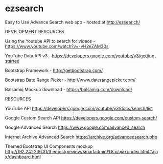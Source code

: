 # ezsearch
Easy to Use Advance Search web app - hosted at http://ezsear.ch/

DEVELOPMENT RESOURCES

Using the Youtube API to search for videos - https://www.youtube.com/watch?v=-vH2eZAM30s

YouTube Data API v3 - https://developers.google.com/youtube/v3/getting-started

Bootstrap Framework - http://getbootstrap.com/

Bootstrap Date Range Picker - http://www.daterangepicker.com/

Balsamiq Mockup download - https://balsamiq.com/download/

RESOURCES

YouTube API
https://developers.google.com/youtube/v3/docs/search/list

Google Custom Search API
https://developers.google.com/custom-search/

Google Advanced Search
https://www.google.com/advanced_search

Internet Archive Advanced Search
https://archive.org/advancedsearch.php

Themed Bootstrap UI Components mockup
http://192.241.236.31/themes/preview/smartadmin/1.8.x/ajax/index.html#ajax/dashboard.html
